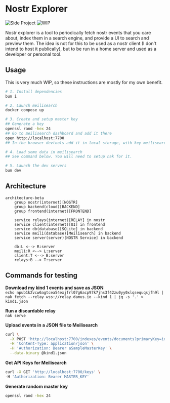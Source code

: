 # Nostr Explorer

![Side Project](https://img.shields.io/badge/kind-side_project-blue) ![WIP](https://img.shields.io/badge/status-in_progress-yellow)

Nostr explorer is a tool to periodically fetch nostr events that you care about, 
index them in a search engine, and provide a UI to search and preview them. The idea is not for this 
to be used as a nostr client (I don't intend to host it publically), but to be run in a 
home server and used as a developer or personal tool.



## Usage
This is very much WIP, so these instructions are mostly for my own benefit.  

```sh
# 1. Install dependencies
bun i

# 2. Launch meilisearch
docker compose up

# 3. Create and setup master key
## Generate a key
openssl rand -hex 24
## Go to meilisearch dashboard and add it there
open http://localhost:7700
## In the browser devtools add it in local storage, with key meilisearch_token

# 4. Load some data in meilisearch
## See command below. You will need to setup nak for it.

# 5. Launch the dev servers
bun dev
```

## Architecture

```mermaid
architecture-beta
    group nostr(internet)[NOSTR]
    group backend(cloud)[BACKEND]
    group frontend(internet)[FRONTEND]

    service relays(internet)[RELAY] in nostr
    service client(internet)[UI] in frontend
    service db(database)[SQLite] in backend
    service meili(database)[Meilisearch] in backend
    service server(server)[NOSTR Service] in backend

    db:L <--> R:server
    meili:R <--> L:server
    client:T <--> B:server
    relays:B --> T:server
```

## Commands for testing

**Download my kind 1 events and save as JSON**  
`echo npub1k2vcw6agtcea54exjfrl07g6acp97k7jhs3f42zu0yy0xlqsequqsjfh9l | nak fetch --relay wss://relay.damus.io --kind 1 | jq -s '.' > kind1.json`

**Run a discardable relay**  
`nak serve`

**Upload events in a JSON file to Meilisearch**  
```sh
curl \
  -X POST 'http://localhost:7700/indexes/events/documents?primaryKey=id' \
  -H 'Content-Type: application/json' \
  -H 'Authorization: Bearer aSampleMasterKey' \
  --data-binary @kind1.json
```

**Get API Keys for Meilisearch**  
```sh
curl -X GET 'http://localhost:7700/keys' \
-H 'Authorization: Bearer MASTER_KEY'
```

**Generate random master key**
```sh
openssl rand -hex 24
```

